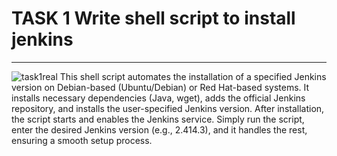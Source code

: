 # TASK 1 Write shell script to install jenkins
--------------------------------------------------------------------------------------------------------------------------------------------------------------------------------------------------------------------------------------------------

![task1real](https://github.com/user-attachments/assets/5ef9cead-1fe1-4470-8564-124be5e81e2e)
This shell script automates the installation of a specified Jenkins version on Debian-based (Ubuntu/Debian) or Red Hat-based systems. It installs necessary dependencies (Java, wget), adds the official Jenkins repository, and installs the user-specified Jenkins version. After installation, the script starts and enables the Jenkins service. Simply run the script, enter the desired Jenkins version (e.g., 2.414.3), and it handles the rest, ensuring a smooth setup process.
